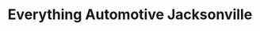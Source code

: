 ---
title: "Everything Automotive Jacksonville"
url: /jacksonville/everything-automotive-jacksonville/
shop: car repair
---